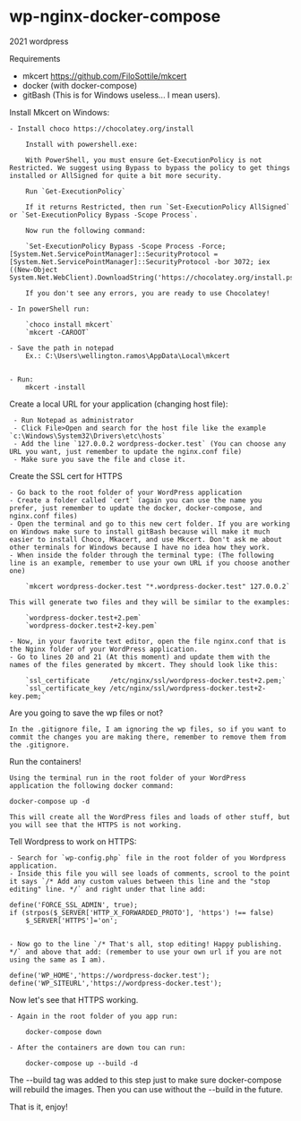 # wp-nginx-docker-compose
2021 wordpress

Requirements

- mkcert https://github.com/FiloSottile/mkcert
- docker (with docker-compose)
- gitBash (This is for Windows useless... I mean users).

Install Mkcert on Windows: 

	- Install choco https://chocolatey.org/install

		Install with powershell.exe:
		
		With PowerShell, you must ensure Get-ExecutionPolicy is not Restricted. We suggest using Bypass to bypass the policy to get things installed or AllSigned for quite a bit more security.

		Run `Get-ExecutionPolicy` 

		If it returns Restricted, then run `Set-ExecutionPolicy AllSigned` or `Set-ExecutionPolicy Bypass -Scope Process`.

		Now run the following command:
		
		`Set-ExecutionPolicy Bypass -Scope Process -Force; [System.Net.ServicePointManager]::SecurityProtocol = [System.Net.ServicePointManager]::SecurityProtocol -bor 3072; iex ((New-Object System.Net.WebClient).DownloadString('https://chocolatey.org/install.ps1'))`

		If you don't see any errors, you are ready to use Chocolatey!

	- In powerShell run: 
		
		`choco install mkcert`
		`mkcert -CAROOT`

	- Save the path in notepad
		Ex.: C:\Users\wellington.ramos\AppData\Local\mkcert


	- Run:
		mkcert -install


Create a local URL for your application (changing host file):

	 - Run Notepad as administrator
	 - Click File>Open and search for the host file like the example `c:\Windows\System32\Drivers\etc\hosts`
	 - Add the line `127.0.0.2 wordpress-docker.test` (You can choose any URL you want, just remember to update the nginx.conf file)
	 - Make sure you save the file and close it.

Create the SSL cert for HTTPS
	
	- Go back to the root folder of your WordPress application
	- Create a folder called `cert` (again you can use the name you prefer, just remember to update the docker, docker-compose, and nginx.conf files)
	- Open the terminal and go to this new cert folder. If you are working on Windows make sure to install gitBash because will make it much easier to install Choco, Mkacert, and use Mkcert. Don't ask me about other terminals for Windows because I have no idea how they work.
	- When inside the folder through the terminal type: (The following line is an example, remember to use your own URL if you choose another one)

	    `mkcert wordpress-docker.test "*.wordpress-docker.test" 127.0.0.2`

	This will generate two files and they will be similar to the examples:

	    `wordpress-docker.test+2.pem`
	    `wordpress-docker.test+2-key.pem`

	- Now, in your favorite text editor, open the file nginx.conf that is the Nginx folder of your WordPress application.
	- Go to lines 20 and 21 (At this moment) and update them with the names of the files generated by mkcert. They should look like this:

        `ssl_certificate     /etc/nginx/ssl/wordpress-docker.test+2.pem;`
        `ssl_certificate_key /etc/nginx/ssl/wordpress-docker.test+2-key.pem;`


Are you going to save the wp files or not?
		

	In the .gitignore file, I am ignoring the wp files, so if you want to commit the changes you are making there, remember to remove them from the .gitignore.


Run the containers!

	
	Using the terminal run in the root folder of your WordPress application the following docker command:

	docker-compose up -d

	This will create all the WordPress files and loads of other stuff, but you will see that the HTTPS is not working.


Tell Wordpress to work on HTTPS:


	- Search for `wp-config.php` file in the root folder of you Wordpress application.
	- Inside this file you will see loads of comments, scrool to the point it says `/* Add any custom values between this line and the "stop editing" line. */` and right under that line add:

	define('FORCE_SSL_ADMIN', true);
	if (strpos($_SERVER['HTTP_X_FORWARDED_PROTO'], 'https') !== false)
    	$_SERVER['HTTPS']='on';


    - Now go to the line `/* That's all, stop editing! Happy publishing. */` and above that add: (remember to use your own url if you are not using the same as I am).

    define('WP_HOME','https://wordpress-docker.test');
	define('WP_SITEURL','https://wordpress-docker.test');

Now let's see that HTTPS working.

	- Again in the root folder of you app run:

		docker-compose down

	- After the containers are down tou can run:

	 	docker-compose up --build -d

The --build tag was added to this step just to make sure docker-compose will rebuild the images. Then you can use without the --build in the future.

That is it, enjoy!